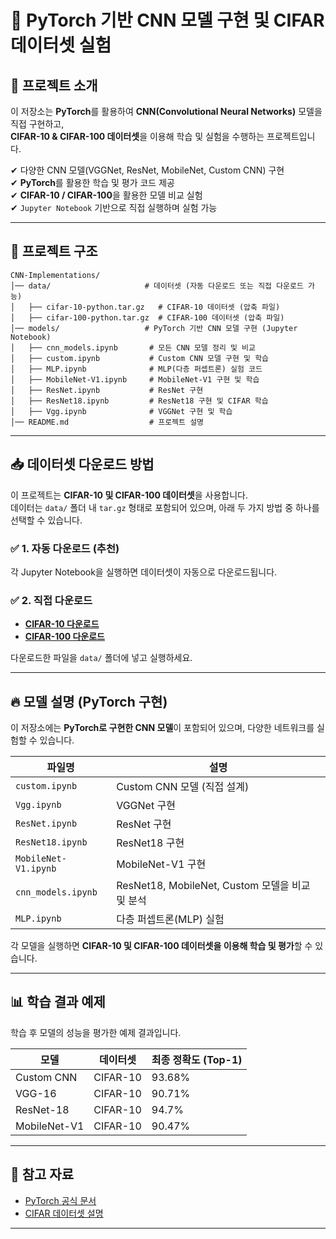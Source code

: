 # 📌 PyTorch 기반 CNN 모델 구현 및 CIFAR 데이터셋 실험

## 📂 프로젝트 소개
이 저장소는 **PyTorch**를 활용하여 **CNN(Convolutional Neural Networks)** 모델을 직접 구현하고,  
**CIFAR-10 & CIFAR-100 데이터셋**을 이용해 학습 및 실험을 수행하는 프로젝트입니다.

✔ 다양한 CNN 모델(VGGNet, ResNet, MobileNet, Custom CNN) 구현  
✔ **PyTorch**를 활용한 학습 및 평가 코드 제공  
✔ **CIFAR-10 / CIFAR-100**을 활용한 모델 비교 실험  
✔ `Jupyter Notebook` 기반으로 직접 실행하며 실험 가능  

---

## 📂 프로젝트 구조
```
CNN-Implementations/
│── data/                     # 데이터셋 (자동 다운로드 또는 직접 다운로드 가능)
│   ├── cifar-10-python.tar.gz   # CIFAR-10 데이터셋 (압축 파일)
│   ├── cifar-100-python.tar.gz  # CIFAR-100 데이터셋 (압축 파일)
│── models/                   # PyTorch 기반 CNN 모델 구현 (Jupyter Notebook)
│   ├── cnn_models.ipynb       # 모든 CNN 모델 정리 및 비교
│   ├── custom.ipynb           # Custom CNN 모델 구현 및 학습
│   ├── MLP.ipynb              # MLP(다층 퍼셉트론) 실험 코드
│   ├── MobileNet-V1.ipynb     # MobileNet-V1 구현 및 학습
│   ├── ResNet.ipynb           # ResNet 구현
│   ├── ResNet18.ipynb         # ResNet18 구현 및 CIFAR 학습
│   ├── Vgg.ipynb              # VGGNet 구현 및 학습
│── README.md                  # 프로젝트 설명
```

---

## 📥 데이터셋 다운로드 방법
이 프로젝트는 **CIFAR-10 및 CIFAR-100 데이터셋**을 사용합니다.  
데이터는 `data/` 폴더 내 `tar.gz` 형태로 포함되어 있으며, 아래 두 가지 방법 중 하나를 선택할 수 있습니다.

### ✅ **1. 자동 다운로드 (추천)**
각 Jupyter Notebook을 실행하면 데이터셋이 자동으로 다운로드됩니다.

### ✅ **2. 직접 다운로드**
- **[CIFAR-10 다운로드](https://www.cs.toronto.edu/~kriz/cifar-10-python.tar.gz)**
- **[CIFAR-100 다운로드](https://www.cs.toronto.edu/~kriz/cifar-100-python.tar.gz)**

다운로드한 파일을 `data/` 폴더에 넣고 실행하세요.

---

## 🔥 모델 설명 (PyTorch 구현)
이 저장소에는 **PyTorch로 구현한 CNN 모델**이 포함되어 있으며, 다양한 네트워크를 실험할 수 있습니다.

| 파일명 | 설명 |
|--------|-------------------------------|
| `custom.ipynb` | Custom CNN 모델 (직접 설계) |
| `Vgg.ipynb` | VGGNet 구현 |
| `ResNet.ipynb` | ResNet 구현 |
| `ResNet18.ipynb` | ResNet18 구현 |
| `MobileNet-V1.ipynb` | MobileNet-V1 구현 |
| `cnn_models.ipynb` | ResNet18, MobileNet, Custom 모델을 비교 및 분석 |
| `MLP.ipynb` | 다층 퍼셉트론(MLP) 실험 |

각 모델을 실행하면 **CIFAR-10 및 CIFAR-100 데이터셋을 이용해 학습 및 평가**할 수 있습니다.

---

## 📊 학습 결과 예제
학습 후 모델의 성능을 평가한 예제 결과입니다.

| 모델 | 데이터셋 | 최종 정확도 (Top-1) |
|------|---------|-----------------|
| Custom CNN | CIFAR-10 | 93.68% |
| VGG-16 | CIFAR-10 | 90.71% |
| ResNet-18 | CIFAR-10 | 94.7% |
| MobileNet-V1 | CIFAR-10 | 90.47% |

---

## 📌 참고 자료
- [PyTorch 공식 문서](https://pytorch.org)
- [CIFAR 데이터셋 설명](https://www.cs.toronto.edu/~kriz/cifar.html)

---
